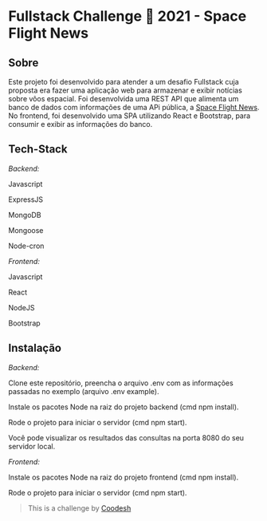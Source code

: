 
# Fullstack Challenge 🏅 2021 - Space Flight News


## Sobre

Este projeto foi desenvolvido para atender a um desafio Fullstack cuja proposta era fazer uma aplicação web para armazenar e exibir notícias sobre vôos espacial. Foi desenvolvida uma REST API que alimenta um banco de dados com informações de uma APi pública, a [Space Flight News](https://api.spaceflightnewsapi.net/v3/documentation). No frontend, foi desenvolvido uma SPA utilizando React e Bootstrap, para consumir e exibir as informações do banco.

## Tech-Stack

*Backend:*

Javascript

ExpressJS

MongoDB

Mongoose

Node-cron

*Frontend:*

Javascript

React

NodeJS

Bootstrap

## Instalação

*Backend:*

Clone este repositório, preencha o arquivo .env com as informações passadas no exemplo (arquivo .env example).

Instale os pacotes Node na raiz do projeto backend (cmd npm install).

Rode o projeto para iniciar o servidor (cmd npm start).

Você pode visualizar os resultados das consultas na porta 8080 do seu servidor local.

*Frontend:*

Instale os pacotes Node na raiz do projeto frontend (cmd npm install).

Rode o projeto para iniciar o servidor (cmd npm start).


>  This is a challenge by [Coodesh](https://coodesh.com/)
